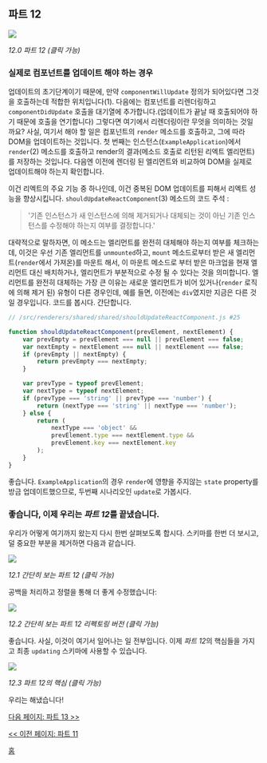 ## 파트 12

[![](https://twisger.github.io/Under-the-hood-ReactJS/master/stack/images/12/part-12.svg)](https://twisger.github.io/Under-the-hood-ReactJS/master/stack/images/12/part-12.svg)

<em>12.0 파트 12 (클릭 가능)</em>

### 실제로 컴포넌트를 업데이트 해야 하는 경우

업데이트의 초기단계이기 때문에, 만약 `componentWillUpdate` 정의가 되어있다면 그것을 호출하는데 적합한 위치입니다(1). 다음에는 컴포넌트를 리렌더링하고 `componentDidUpdate` 호출을 대기열에 추가합니다.(업데이트가 끝날 때 호출되어야 하기 때문에 호출을 연기합니다)
그렇다면 여기에서 리렌더링이란 무엇을 의미하는 것일까요? 사실, 여기서 해야 할 일은 컴포넌트의 `render` 메소드를 호출하고, 그에 따라 DOM을 업데이트하는 것입니다. 첫 번째는 인스턴스(`ExampleApplication`)에서`render`(2) 메소드를 호출하고 render의 결과(메소드 호출로 리턴된 리엑트 엘리먼트)를 저장하는 것입니다. 다음엔 이전에 렌더링 된 엘리먼트와 비교하여 DOM을 실제로 업데이트해야 하는지 확인합니다.

이건 리엑트의 주요 기능 중 하나인데, 이건 중복된 DOM 업데이트를 피해서 리엑트 성능을 향상시킵니다.
`shouldUpdateReactComponent`(3) 메소드의 코드 주석 :
> '기존 인스턴스가 새 인스턴스에 의해 제거되거나 대체되는 것이 아닌 기존 인스턴스를 수정해야 하는지 여부를 결정합니다.'

대략적으로 말하자면, 이 메소드는 엘리먼트를 완전히 대체해야 하는지 여부를 체크하는데, 이것은 우선 기존 엘리먼트를 `unmounted`하고, `mount` 메소드로부터 받은 새 엘리먼트(`render`에서 가져온)를 마운트 해서, 이 마운트 메소드로 부터 받은 마크업을 현재 엘리먼트 대신 배치하거나, 엘리먼트가 부분적으로 수정 될 수 있다는 것을 의미합니다. 엘리먼트를 완전히 대체하는 가장 큰 이유는 새로운 엘리먼트가 비어 있거나(`render` 로직에 의해 제거 된) 유형이 다른 경우인데, 예를 들면, 이전에는 `div`였지만 지금은 다른 것일 경우입니다. 코드를 봅시다. 간단합니다.

```javascript
// /src/renderers/shared/shared/shouldUpdateReactComponent.js #25

function shouldUpdateReactComponent(prevElement, nextElement) {
    var prevEmpty = prevElement === null || prevElement === false;
    var nextEmpty = nextElement === null || nextElement === false;
    if (prevEmpty || nextEmpty) {
        return prevEmpty === nextEmpty;
    }

    var prevType = typeof prevElement;
    var nextType = typeof nextElement;
    if (prevType === 'string' || prevType === 'number') {
        return (nextType === 'string' || nextType === 'number');
    } else {
        return (
            nextType === 'object' &&
            prevElement.type === nextElement.type &&
            prevElement.key === nextElement.key
        );
    }
}
```

좋습니다. `ExampleApplication`의 경우 `render`에 영향을 주지않는 `state` property를 방금 업데이트했으므로, 두번째 시나리오인 `update`로 가봅시다.

### 좋습니다, 이제 우리는 *파트 12*를 끝냈습니다.

우리가 어떻게 여기까지 왔는지 다시 한번 살펴보도록 합시다. 스키마를 한번 더 보시고, 덜 중요한 부분을 제거하면 다음과 같습니다.

[![](https://twisger.github.io/Under-the-hood-ReactJS/master/stack/images/12/part-12-A.svg)](https://twisger.github.io/Under-the-hood-ReactJS/master/stack/images/12/part-12-A.svg)

<em>12.1 간단히 보는 파트 12 (클릭 가능)</em>

공백을 처리하고 정렬을 통해 더 좋게 수정했습니다:

[![](https://twisger.github.io/Under-the-hood-ReactJS/master/stack/images/12/part-12-B.svg)](https://twisger.github.io/Under-the-hood-ReactJS/master/stack/images/12/part-12-B.svg)

<em>12.2 간단히 보는 파트 12 리펙토링 버전 (클릭 가능)</em>

좋습니다. 사실, 이것이 여기서 일어나는 일 전부입니다. 이제 *파트 12*의 핵심들을 가지고 최종 `updating` 스키마에 사용할 수 있습니다.

[![](https://twisger.github.io/Under-the-hood-ReactJS/master/stack/images/12/part-12-C.svg)](https://twisger.github.io/Under-the-hood-ReactJS/master/stack/images/12/part-12-C.svg)

<em>12.3 파트 12의 핵심 (클릭 가능)</em>

우리는 해냈습니다!


[다음 페이지: 파트 13 >>](./Part-13.md)

[<< 이전 페이지: 파트 11](./Part-11.md)


[홈](../../README.md)
